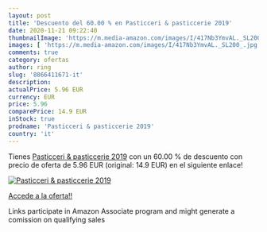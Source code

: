 ```yaml
---
layout: post
title: 'Descuento del 60.00 % en Pasticceri & pasticcerie 2019'
date: 2020-11-21 09:22:40
thumbnailImage: 'https://m.media-amazon.com/images/I/417Nb3YmvAL._SL200_.jpg'
images: [ 'https://m.media-amazon.com/images/I/417Nb3YmvAL._SL200_.jpg' ]
comments: true
category: ofertas
author: ring
slug: '8866411671-it'
description:
actualPrice: 5.96 EUR
currency: EUR
price: 5.96
comparePrice: 14.9 EUR
inStock: true
prodname: 'Pasticceri & pasticcerie 2019'
country: 'it'
---
```


Tienes [Pasticceri & pasticcerie 2019](https://www.amazon.it/dp/8866411671/?tag=tolees00-21) con un 60.00 % de descuento con precio de oferta de 5.96 EUR (original: 14.9 EUR) en el siguiente enlace!

[![Pasticceri & pasticcerie 2019](https://m.media-amazon.com/images/I/417Nb3YmvAL._SL200_.jpg)](https://www.amazon.it/dp/8866411671/?tag=tolees00-21)

[Accede a la oferta!!](https://www.amazon.it/dp/8866411671/?tag=tolees00-21)

Links participate in Amazon Associate program and might generate a comission on qualifying sales


